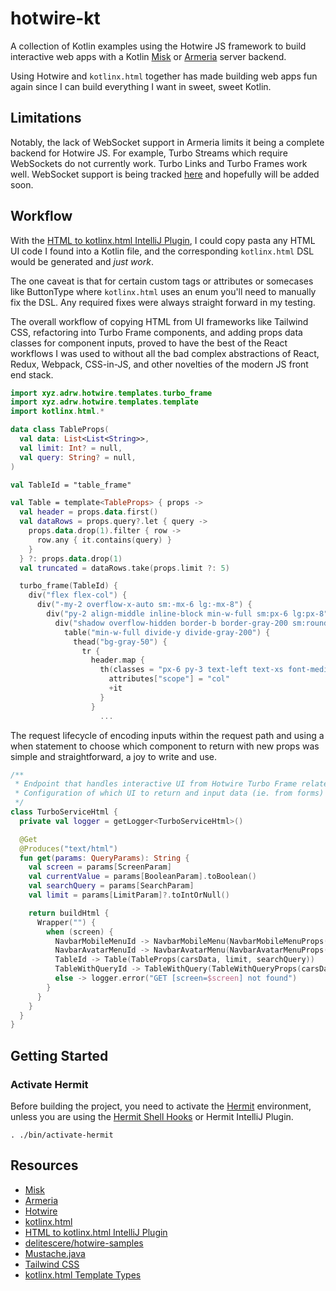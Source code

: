 # hotwire-kt 

A collection of Kotlin examples using the Hotwire JS framework to build interactive web apps with a Kotlin [Misk](https://github.com/cashapp/misk) or [Armeria](https://armeria.dev) server backend.

Using Hotwire and `kotlinx.html` together has made building web apps fun again since I can build everything I want in sweet, sweet Kotlin. 

## Limitations

Notably, the lack of WebSocket support in Armeria limits it being a complete backend for Hotwire JS. For example, Turbo Streams which require WebSockets do not currently work. Turbo Links and Turbo Frames work well. WebSocket support is being tracked [here](https://github.com/line/armeria/issues/1076) and hopefully will be added soon.

## Workflow

With the [HTML to kotlinx.html IntelliJ Plugin](https://plugins.jetbrains.com/plugin/12205-html-to-kotlinx-html), I could copy pasta any HTML UI code I found into a Kotlin file, and the corresponding `kotlinx.html` DSL would be generated and *just work*. 

The one caveat is that for certain custom tags or attributes or somecases like ButtonType where `kotlinx.html` uses an enum you'll need to manually fix the DSL. Any required fixes were always straight forward in my testing.

The overall workflow of copying HTML from UI frameworks like Tailwind CSS, refactoring into Turbo Frame components, and adding props data classes for component inputs, proved to have the best of the React workflows I was used to without all the bad complex abstractions of React, Redux, Webpack, CSS-in-JS, and other novelties of the modern JS front end stack.  

```kotlin
import xyz.adrw.hotwire.templates.turbo_frame
import xyz.adrw.hotwire.templates.template
import kotlinx.html.*

data class TableProps(
  val data: List<List<String>>,
  val limit: Int? = null,
  val query: String? = null,
)

val TableId = "table_frame"

val Table = template<TableProps> { props ->
  val header = props.data.first()
  val dataRows = props.query?.let { query ->
    props.data.drop(1).filter { row ->
      row.any { it.contains(query) }
    }
  } ?: props.data.drop(1)
  val truncated = dataRows.take(props.limit ?: 5)

  turbo_frame(TableId) {
    div("flex flex-col") {
      div("-my-2 overflow-x-auto sm:-mx-6 lg:-mx-8") {
        div("py-2 align-middle inline-block min-w-full sm:px-6 lg:px-8") {
          div("shadow overflow-hidden border-b border-gray-200 sm:rounded-lg") {
            table("min-w-full divide-y divide-gray-200") {
              thead("bg-gray-50") {
                tr {
                  header.map {
                    th(classes = "px-6 py-3 text-left text-xs font-medium text-gray-500 uppercase tracking-wider") {
                      attributes["scope"] = "col"
                      +it
                    }
                  }
                    ...

```

The request lifecycle of encoding inputs within the request path and using a when statement to choose which component to return with new props was simple and straightforward, a joy to write and use.

```kotlin
/**
 * Endpoint that handles interactive UI from Hotwire Turbo Frame related clicks
 * Configuration of which UI to return and input data (ie. from forms) is provided by query parameters
 */
class TurboServiceHtml {
  private val logger = getLogger<TurboServiceHtml>()

  @Get
  @Produces("text/html")
  fun get(params: QueryParams): String {
    val screen = params[ScreenParam]
    val currentValue = params[BooleanParam].toBoolean()
    val searchQuery = params[SearchParam]
    val limit = params[LimitParam]?.toIntOrNull()

    return buildHtml {
      Wrapper("") {
        when (screen) {
          NavbarMobileMenuId -> NavbarMobileMenu(NavbarMobileMenuProps(visible = !currentValue))
          NavbarAvatarMenuId -> NavbarAvatarMenu(NavbarAvatarMenuProps(visible = !currentValue))
          TableId -> Table(TableProps(carsData, limit, searchQuery))
          TableWithQueryId -> TableWithQuery(TableWithQueryProps(carsData, limit, searchQuery))
          else -> logger.error("GET [screen=$screen] not found")
        }
      }
    }
  }
}
```

## Getting Started

### Activate Hermit

Before building the project, you need to activate the [Hermit](https://go.sqprod.co/hermit/)
environment, unless you are using
the [Hermit Shell Hooks](https://cashapp.github.io/hermit/docs/usage/shell/) or Hermit IntelliJ Plugin.

```shell
. ./bin/activate-hermit
```

## Resources

* [Misk](https://github.com/cashapp/misk)
* [Armeria](https://armeria.dev)
* [Hotwire](https://hotwired.dev)
* [kotlinx.html](https://kotlinlang.org/docs/typesafe-html-dsl.html)
* [HTML to kotlinx.html IntelliJ Plugin](https://plugins.jetbrains.com/plugin/12205-html-to-kotlinx-html)
* [delitescere/hotwire-samples](https://github.com/delitescere/hotwire-samples)
* [Mustache.java](https://github.com/spullara/mustache.java)
* [Tailwind CSS](https://tailwindcss.com/)
* [kotlinx.html Template Types](https://the-cogitator.com/posts/blog/2020/07/21/functional-templating-with-kotlin.html)

